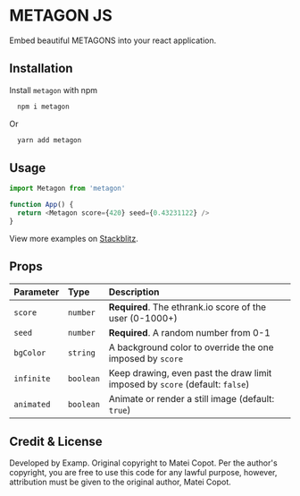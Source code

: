 # METAGON JS

Embed beautiful METAGONS into your react application.

## Installation

Install `metagon` with npm

```bash
  npm i metagon
```

Or

```bash
  yarn add metagon
```

## Usage

```javascript
import Metagon from 'metagon'

function App() {
  return <Metagon score={420} seed={0.43231122} />
}
```

View more examples on [Stackblitz](https://stackblitz.com/edit/metagon-js?file=index.tsx).

## Props

| Parameter | Type     | Description                |
| :-------- | :------- | :------------------------- |
| `score` | `number` | **Required**. The ethrank.io score of the user (0-1000+) |
| `seed` | `number` | **Required**. A random number from 0-1 |
| `bgColor` | `string` | A background color to override the one imposed by `score `|
| `infinite` | `boolean` | Keep drawing, even past the draw limit imposed by `score` (default: `false`) |
| `animated` | `boolean` | Animate or render a still image (default: `true`) |


## Credit & License

Developed by Examp. Original copyright to Matei Copot. Per the author's copyright, you are free to use this code for any lawful purpose, however, attribution must be given to the original author, Matei Copot.